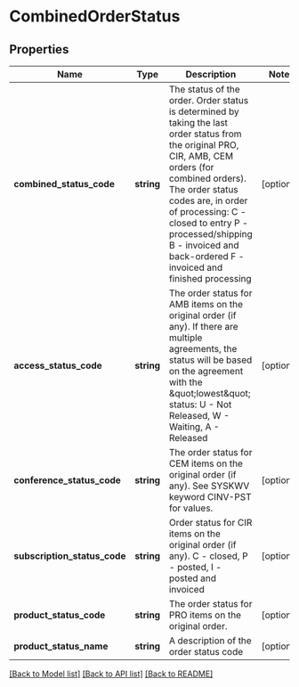 # CombinedOrderStatus

## Properties
Name | Type | Description | Notes
------------ | ------------- | ------------- | -------------
**combined_status_code** | **string** | The status of the order. Order status is determined by taking the last order status from   the original PRO, CIR, AMB, CEM orders (for combined orders).                The order status codes are, in order of processing:      C - closed to entry      P - processed/shipping      B - invoiced and back-ordered      F - invoiced and finished processing | [optional] 
**access_status_code** | **string** | The order status for AMB items on the original order (if any).  If there are multiple agreements, the status will be based on the agreement  with the \&quot;lowest\&quot; status: U - Not Released, W - Waiting, A - Released | [optional] 
**conference_status_code** | **string** | The order status for CEM items on the original order (if any).  See SYSKWV keyword CINV-PST for values. | [optional] 
**subscription_status_code** | **string** | Order status for CIR items on the original order (if any).  C - closed, P - posted, I - posted and invoiced | [optional] 
**product_status_code** | **string** | The order status for PRO items on the original order. | [optional] 
**product_status_name** | **string** | A description of the order status code | [optional] 

[[Back to Model list]](../README.md#documentation-for-models) [[Back to API list]](../README.md#documentation-for-api-endpoints) [[Back to README]](../README.md)


